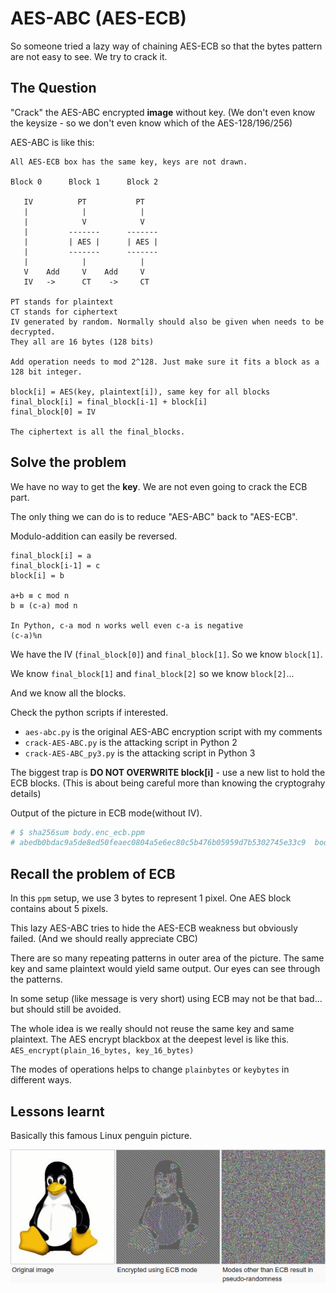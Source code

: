 # AES-ABC (AES-ECB)

So someone tried a lazy way of chaining AES-ECB so that the bytes pattern are not easy to see. We try to crack it.

## The Question

"Crack" the AES-ABC encrypted **image** without key. (We don't even know the keysize - so we don't even know which of the AES-128/196/256)

AES-ABC is like this:

```text
All AES-ECB box has the same key, keys are not drawn.

Block 0      Block 1      Block 2

   IV          PT           PT
   |            |            |
   |            V            V
   |         -------      -------
   |         | AES |      | AES |
   |         -------      -------
   |            |            |
   V    Add     V    Add     V
   IV   ->      CT    ->     CT

PT stands for plaintext
CT stands for ciphertext
IV generated by random. Normally should also be given when needs to be decrypted.
They all are 16 bytes (128 bits)

Add operation needs to mod 2^128. Just make sure it fits a block as a 128 bit integer.

block[i] = AES(key, plaintext[i]), same key for all blocks
final_block[i] = final_block[i-1] + block[i]
final_block[0] = IV

The ciphertext is all the final_blocks.
```

## Solve the problem

We have no way to get the **key**. We are not even going to crack the ECB part.

The only thing we can do is to reduce "AES-ABC" back to "AES-ECB".

Modulo-addition can easily be reversed.

```text
final_block[i] = a
final_block[i-1] = c
block[i] = b

a+b ≡ c mod n
b ≡ (c-a) mod n

In Python, c-a mod n works well even c-a is negative
(c-a)%n
```

We have the IV (`final_block[0]`) and `final_block[1]`. So we know `block[1]`.

We know `final_block[1]` and `final_block[2]` so we know `block[2]`...

And we know all the blocks.

Check the python scripts if interested.

- `aes-abc.py` is the original AES-ABC encryption script with my comments
- `crack-AES-ABC.py` is the attacking script in Python 2
- `crack-AES-ABC_py3.py` is the attacking script in Python 3

The biggest trap is **DO NOT OVERWRITE block[i]** - use a new list to hold the ECB blocks. (This is about being careful more than knowing the cryptograhy details)

Output of the picture in ECB mode(without IV).

``` bash
# $ sha256sum body.enc_ecb.ppm
# abedb0bdac9a5de8ed50feaec0804a5e6ec80c5b476b05959d7b5302745e33c9  body.enc_ecb.ppm
```

## Recall the problem of ECB

In this `ppm` setup, we use 3 bytes to represent 1 pixel. One AES block contains about 5 pixels.

This lazy AES-ABC tries to hide the AES-ECB weakness but obviously failed. (And we should really appreciate CBC)

There are so many repeating patterns in outer area of the picture. The same key and same plaintext would yield same output. Our eyes can see through the patterns.

In some setup (like message is very short) using ECB may not be that bad... but should still be avoided.

The whole idea is we really should not reuse the same key and same plaintext. The AES encrypt blackbox at the deepest level is like this. `AES_encrypt(plain_16_bytes, key_16_bytes)`

The modes of operations helps to change `plainbytes` or `keybytes` in different ways.

## Lessons learnt

Basically this famous Linux penguin picture.

![Linux Penguin ECB](linux_penguin.png)

